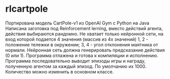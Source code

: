 # rlcartpole
Портирована модель CartPole-v1 из OpenAI Gym с Python на Java Написана заготовка под Reinforcement lerning, вместо действий агента, действия выбираются рандомно.
Не хватает только нейронной сети, на вход которой подается 4 значения (массив из 4х значений) 
1, 2 - положение тележки в окружении; 
3, 4 - угол отклонения маятника от нормали.
Нейронная сеть должна генерировать предсказание действия (0 или 1). 
Программа отлажена и готова к компиляции и исполнению.
Программа последовательно выводит эпизоды игры и награду, полученную агентом за каждый эпизод. По умолчанию их 1000. Количество можно изменить в основном классе. 
